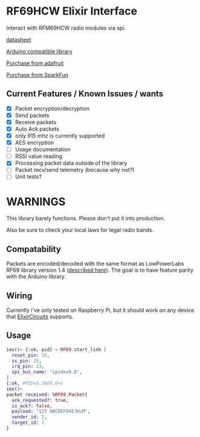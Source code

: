 # RF69HCW Elixir Interface

Interact with RFM69HCW radio modules via spi.

[datasheet](https://cdn.sparkfun.com/datasheets/Wireless/General/RFM69HCW-V1.1.pdf)

[Arduino compatible library](https://github.com/LowPowerLab/RFM69)

[Purchase from adafruit](https://www.adafruit.com/product/3070)

[Purchase from SparkFun](https://www.sparkfun.com/products/12775)

## Current Features / Known Issues / wants

* [x] Packet encryption/decryption
* [x] Send packets
* [x] Receive packets
* [x] Auto Ack packets
* [x] only 915 mhz is currently supported
* [x] AES encryption
* [ ] Usage documentation
* [ ] RSSI value reading
* [x] Processing packet data outside of the library
* [ ] Packet recv/send telemetry (because why not?)
* [ ] Unit tests?

# WARNINGS

This library barely functions. Please don't put it into 
production.

Also be sure to check your local laws for legal radio bands.

## Compatability

Packets are encoded/decoded with the same format as 
LowPowerLabs RF69 library version 1.4 ([described here](https://lowpowerlab.com/2019/05/02/rfm69-10bit-node-addresses/)).
The goal is to have feature parity with the Arduino library.

## Wiring

Currently i've only tested on Raspberry Pi, but it should work
on any device that [ElixirCircuits](https://elixir-circuits.github.io/) supports.

## Usage

```elixir
iex()> {:ok, pid} = RF69.start_link [
  reset_pin: 16,
  ss_pin: 25,
  irq_pin: 13,
  spi_bus_name: "spidev0.0",
]
{:ok, #PID<0.1660.0>}
iex()>
packet received: %RF69.Packet{         
  ack_requested?: true,
  is_ack?: false,
  payload: "123 ABCDEFGHIJKLM",
  sender_id: 2,
  target_id: 1
}
```